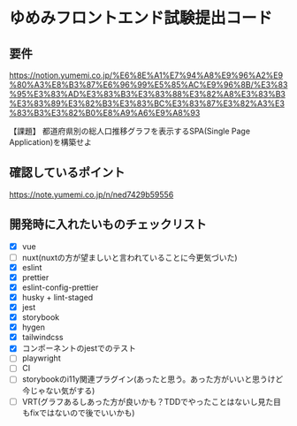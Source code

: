# ゆめみフロントエンド試験提出コード

## 要件

https://notion.yumemi.co.jp/%E6%8E%A1%E7%94%A8%E9%96%A2%E9%80%A3%E8%B3%87%E6%96%99%E5%85%AC%E9%96%8B/%E3%83%95%E3%83%AD%E3%83%B3%E3%83%88%E3%82%A8%E3%83%B3%E3%83%89%E3%82%B3%E3%83%BC%E3%83%87%E3%82%A3%E3%83%B3%E3%82%B0%E8%A9%A6%E9%A8%93

【課題】
都道府県別の総人口推移グラフを表示するSPA(Single Page Application)を構築せよ

## 確認しているポイント
https://note.yumemi.co.jp/n/ned7429b59556

## 開発時に入れたいものチェックリスト

- [x] vue
- [ ] nuxt(nuxtの方が望ましいと言われていることに今更気づいた)
- [x] eslint
- [x] prettier
- [x] eslint-config-prettier
- [x] husky + lint-staged
- [x] jest
- [x] storybook
- [x] hygen
- [x] tailwindcss
- [x] コンポーネントのjestでのテスト
- [ ] playwright
- [ ] CI
- [ ] storybookのi11y関連プラグイン(あったと思う。あった方がいいと思うけど今じゃない気がする)
- [ ] VRT(グラフあるしあった方が良いかも？TDDでやったことはないし見た目もfixではないので後でいいかも)